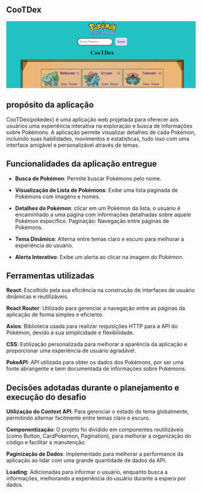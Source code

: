 ## CooTDex

<img src='./src/components/imagen/Captura de tela 2024-05-24 213855.png'>

##  propósito da aplicação

   <p> CooTDex(pokedex) é uma aplicação web projetada para oferecer aos usuários uma experiência interativa na exploração e busca de informações sobre Pokémons. A aplicação permite visualizar detalhes de cada Pokémon, incluindo suas habilidades, movimentos e estatísticas, tudo isso com uma interface amigável e personalizável através de temas.</p>

##  Funcionalidades da aplicação entregue

- <strong>Busca de Pokémon</strong>: Permite buscar Pokémons pelo nome.
- <Strong>Visualização de Lista de Pokémons</Strong>: Exibe uma lista paginada de Pokémons com imagens e nomes.

- <strong>Detalhes do Pokémon</strong>: clicar em um Pokémon da lista, o usuário é encaminhado a uma página com informações detalhadas sobre aquele Pokémon específico.
  Paginação: Navegação entre páginas de Pokémons.

- <strong>Tema Dinâmico</strong>: Alterna entre temas claro e escuro para melhorar a experiência do usuário.


- <strong>Alerta Interativo</strong>: Exibe um alerta ao clicar na imagem do Pokémon.

## Ferramentas utilizadas
  <strong>React</strong>: Escolhido pela sua eficiência na construção de interfaces de usuário dinâmicas e reutilizáveis.

  <strong>React Router</strong>: Utilizado para gerenciar a navegação entre as páginas da aplicação de forma simples e eficiente.

  <strong>Axios</strong>: Biblioteca usada para realizar requisições HTTP para a API do Pokémon, devido à sua simplicidade e flexibilidade.

  <strong>CSS</strong>: Estilização personalizada para melhorar a aparência da aplicação e proporcionar uma experiência de usuário agradável.

  <strong>PokeAPI</strong>: API utilizada para obter os dados dos Pokémons, por ser uma fonte abrangente e bem documentada de informações sobre Pokémons.

 ## Decisões adotadas durante o planejamento e execução do desafio
  <strong>Utilização do Context API</strong>: Para gerenciar o estado do tema globalmente, permitindo alternar facilmente entre temas claro e escuro.

  <strong>Componentização</strong>: O projeto foi dividido em componentes reutilizáveis (como Button, CardPokemon, Pagination), para melhorar a organização do código e facilitar a manutenção.

 <strong>Paginização de Dados</strong>: Implementado para melhorar a performance da aplicação ao lidar com uma grande quantidade de dados da API.

  <strong>Loading</strong>: Adicionadas para informar o usuário, enquanto busca a informações, melhorando a experiência do usuário durante a espera por dados.
